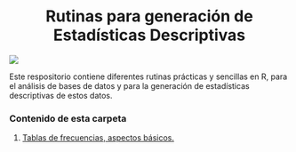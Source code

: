 <h1 align="center"> Rutinas para generación de Estadísticas Descriptivas </h1>
<p align="left">
<img src="https://img.shields.io/badge/Estado del repositorio-En%20construcci%C3%B3n-green">
</p>
 
Este respositorio contiene diferentes rutinas prácticas y sencillas en R, para el análisis de bases de datos y para la generación de estadísticas descriptivas de estos datos.
 
### Contenido de esta carpeta
1. [Tablas de frecuencias, aspectos básicos.](https://github.com/AndresMPL/Descriptive_Statistics/blob/main/frequency_tables.R)
